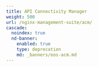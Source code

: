 ```yaml
---
title: API Connectivity Manager
weight: 500
url: /nginx-management-suite/acm/
cascade:
  noindex: true
  nd-banner:
    enabled: true
    type: deprecation
    md: _banners/eos-acm.md
---
```



